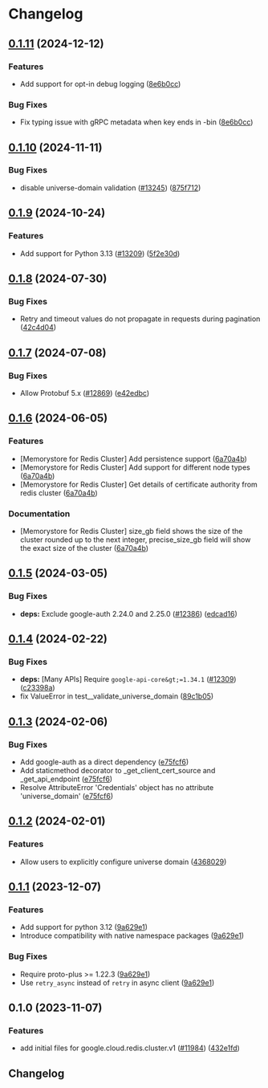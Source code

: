 # Changelog

## [0.1.11](https://github.com/googleapis/google-cloud-python/compare/google-cloud-redis-cluster-v0.1.10...google-cloud-redis-cluster-v0.1.11) (2024-12-12)


### Features

* Add support for opt-in debug logging ([8e6b0cc](https://github.com/googleapis/google-cloud-python/commit/8e6b0cca8709ae8c7f0c722c5ebf0707358d3359))


### Bug Fixes

* Fix typing issue with gRPC metadata when key ends in -bin ([8e6b0cc](https://github.com/googleapis/google-cloud-python/commit/8e6b0cca8709ae8c7f0c722c5ebf0707358d3359))

## [0.1.10](https://github.com/googleapis/google-cloud-python/compare/google-cloud-redis-cluster-v0.1.9...google-cloud-redis-cluster-v0.1.10) (2024-11-11)


### Bug Fixes

* disable universe-domain validation  ([#13245](https://github.com/googleapis/google-cloud-python/issues/13245)) ([875f712](https://github.com/googleapis/google-cloud-python/commit/875f712265a36919409964f5ade218330f1d0147))

## [0.1.9](https://github.com/googleapis/google-cloud-python/compare/google-cloud-redis-cluster-v0.1.8...google-cloud-redis-cluster-v0.1.9) (2024-10-24)


### Features

* Add support for Python 3.13 ([#13209](https://github.com/googleapis/google-cloud-python/issues/13209)) ([5f2e30d](https://github.com/googleapis/google-cloud-python/commit/5f2e30d62eea6080f5707ee18755f2bb812ad00b))

## [0.1.8](https://github.com/googleapis/google-cloud-python/compare/google-cloud-redis-cluster-v0.1.7...google-cloud-redis-cluster-v0.1.8) (2024-07-30)


### Bug Fixes

* Retry and timeout values do not propagate in requests during pagination ([42c4d04](https://github.com/googleapis/google-cloud-python/commit/42c4d04ee1362ba0ed0f1b6a134ac8e409875b63))

## [0.1.7](https://github.com/googleapis/google-cloud-python/compare/google-cloud-redis-cluster-v0.1.6...google-cloud-redis-cluster-v0.1.7) (2024-07-08)


### Bug Fixes

* Allow Protobuf 5.x ([#12869](https://github.com/googleapis/google-cloud-python/issues/12869)) ([e42edbc](https://github.com/googleapis/google-cloud-python/commit/e42edbcf7f4d8ed66b6645c96a01c55fb8cd7666))

## [0.1.6](https://github.com/googleapis/google-cloud-python/compare/google-cloud-redis-cluster-v0.1.5...google-cloud-redis-cluster-v0.1.6) (2024-06-05)


### Features

* [Memorystore for Redis Cluster] Add persistence support ([6a70a4b](https://github.com/googleapis/google-cloud-python/commit/6a70a4b7c968ba28af488f6ab5ac78c66a8c2b98))
* [Memorystore for Redis Cluster] Add support for different node types ([6a70a4b](https://github.com/googleapis/google-cloud-python/commit/6a70a4b7c968ba28af488f6ab5ac78c66a8c2b98))
* [Memorystore for Redis Cluster] Get details of certificate authority from redis cluster ([6a70a4b](https://github.com/googleapis/google-cloud-python/commit/6a70a4b7c968ba28af488f6ab5ac78c66a8c2b98))


### Documentation

* [Memorystore for Redis Cluster] size_gb field shows the size of the cluster rounded up to the next integer, precise_size_gb field will show the exact size of the cluster ([6a70a4b](https://github.com/googleapis/google-cloud-python/commit/6a70a4b7c968ba28af488f6ab5ac78c66a8c2b98))

## [0.1.5](https://github.com/googleapis/google-cloud-python/compare/google-cloud-redis-cluster-v0.1.4...google-cloud-redis-cluster-v0.1.5) (2024-03-05)


### Bug Fixes

* **deps:** Exclude google-auth 2.24.0 and 2.25.0 ([#12386](https://github.com/googleapis/google-cloud-python/issues/12386)) ([edcad16](https://github.com/googleapis/google-cloud-python/commit/edcad1661973ae1677c69b3fc1c03c3069ec0e71))

## [0.1.4](https://github.com/googleapis/google-cloud-python/compare/google-cloud-redis-cluster-v0.1.3...google-cloud-redis-cluster-v0.1.4) (2024-02-22)


### Bug Fixes

* **deps:** [Many APIs] Require `google-api-core&gt;=1.34.1` ([#12309](https://github.com/googleapis/google-cloud-python/issues/12309)) ([c23398a](https://github.com/googleapis/google-cloud-python/commit/c23398a48d23d48e7f96971dd504ff184841666b))
* fix ValueError in test__validate_universe_domain ([89c1b05](https://github.com/googleapis/google-cloud-python/commit/89c1b054f321b90ab4eed0139a3a2a79c369730d))

## [0.1.3](https://github.com/googleapis/google-cloud-python/compare/google-cloud-redis-cluster-v0.1.2...google-cloud-redis-cluster-v0.1.3) (2024-02-06)


### Bug Fixes

* Add google-auth as a direct dependency ([e75fcf6](https://github.com/googleapis/google-cloud-python/commit/e75fcf6e389fd2e90ec00b87a625b208837c72dc))
* Add staticmethod decorator to _get_client_cert_source and _get_api_endpoint ([e75fcf6](https://github.com/googleapis/google-cloud-python/commit/e75fcf6e389fd2e90ec00b87a625b208837c72dc))
* Resolve AttributeError 'Credentials' object has no attribute 'universe_domain' ([e75fcf6](https://github.com/googleapis/google-cloud-python/commit/e75fcf6e389fd2e90ec00b87a625b208837c72dc))

## [0.1.2](https://github.com/googleapis/google-cloud-python/compare/google-cloud-redis-cluster-v0.1.1...google-cloud-redis-cluster-v0.1.2) (2024-02-01)


### Features

* Allow users to explicitly configure universe domain ([4368029](https://github.com/googleapis/google-cloud-python/commit/436802904bfdafa7e90f94b128813506525e1605))

## [0.1.1](https://github.com/googleapis/google-cloud-python/compare/google-cloud-redis-cluster-v0.1.0...google-cloud-redis-cluster-v0.1.1) (2023-12-07)


### Features

* Add support for python 3.12 ([9a629e1](https://github.com/googleapis/google-cloud-python/commit/9a629e1c9f7858f55c82ac21e60f22acf781db15))
* Introduce compatibility with native namespace packages ([9a629e1](https://github.com/googleapis/google-cloud-python/commit/9a629e1c9f7858f55c82ac21e60f22acf781db15))


### Bug Fixes

* Require proto-plus &gt;= 1.22.3 ([9a629e1](https://github.com/googleapis/google-cloud-python/commit/9a629e1c9f7858f55c82ac21e60f22acf781db15))
* Use `retry_async` instead of `retry` in async client ([9a629e1](https://github.com/googleapis/google-cloud-python/commit/9a629e1c9f7858f55c82ac21e60f22acf781db15))

## 0.1.0 (2023-11-07)


### Features

* add initial files for google.cloud.redis.cluster.v1 ([#11984](https://github.com/googleapis/google-cloud-python/issues/11984)) ([432e1fd](https://github.com/googleapis/google-cloud-python/commit/432e1fd3f7be7eb84c2f846a9fa81cef3463b5c8))

## Changelog
